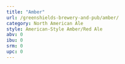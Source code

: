 ```yaml
---
title: "Amber"
url: /greenshields-brewery-and-pub/amber/
category: North American Ale
style: American-Style Amber/Red Ale
abv: 0
ibu: 0
srm: 0
upc: 0
---
```


